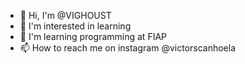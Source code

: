 - 👋 Hi, I'm @VIGHOUST
- 👀 I'm interested in learning
- 🌱 I'm learning programming at FIAP
- 📫 How to reach me on instagram @victorscanhoela

<!---
VIGHOUST/VIGHOUST is a ✨ special ✨ repository because its `README.md` (this file) appears on your GitHub profile.
You can click the Preview link to take a look at your changes.
--->
